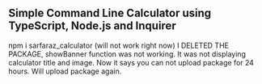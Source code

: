<h2>Simple Command Line Calculator using TypeScript, Node.js and Inquirer</h2>

npm i sarfaraz_calculator (will not work right now)
I DELETED THE PACKAGE, showBanner function was not working. It was not displaying calculator title and image.
Now it says you can not upload package for 24 hours.
Will upload package again.
